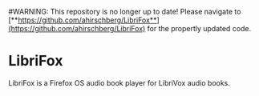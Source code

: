 #WARNING:
This repository is no longer up to date!  Please navigate to [**https://github.com/ahirschberg/LibriFox**](https://github.com/ahirschberg/LibriFox) for the propertly updated code.

# LibriFox
LibriFox is a Firefox OS audio book player for LibriVox audio books.
